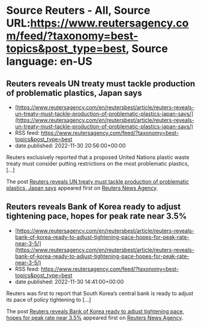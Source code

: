 # Source Reuters - All, Source URL:https://www.reutersagency.com/feed/?taxonomy=best-topics&post_type=best, Source language: en-US

## Reuters reveals UN treaty must tackle production of problematic plastics, Japan says
 - [https://www.reutersagency.com/en/reutersbest/article/reuters-reveals-un-treaty-must-tackle-production-of-problematic-plastics-japan-says/](https://www.reutersagency.com/en/reutersbest/article/reuters-reveals-un-treaty-must-tackle-production-of-problematic-plastics-japan-says/)
 - RSS feed: https://www.reutersagency.com/feed/?taxonomy=best-topics&post_type=best
 - date published: 2022-11-30 20:56:00+00:00

<p>Reuters exclusively reported that a proposed United Nations plastic waste treaty must consider putting restrictions on the most problematic plastics, [&#8230;]</p>
<p>The post <a href="https://www.reutersagency.com/en/reutersbest/article/reuters-reveals-un-treaty-must-tackle-production-of-problematic-plastics-japan-says/" rel="nofollow">Reuters reveals UN treaty must tackle production of problematic plastics, Japan says</a> appeared first on <a href="https://www.reutersagency.com/en/" rel="nofollow">Reuters News Agency</a>.</p>

## Reuters reveals Bank of Korea ready to adjust tightening pace, hopes for peak rate near 3.5%
 - [https://www.reutersagency.com/en/reutersbest/article/reuters-reveals-bank-of-korea-ready-to-adjust-tightening-pace-hopes-for-peak-rate-near-3-5/](https://www.reutersagency.com/en/reutersbest/article/reuters-reveals-bank-of-korea-ready-to-adjust-tightening-pace-hopes-for-peak-rate-near-3-5/)
 - RSS feed: https://www.reutersagency.com/feed/?taxonomy=best-topics&post_type=best
 - date published: 2022-11-30 14:41:00+00:00

<p>Reuters was first to report that South Korea&#8217;s central bank is ready to adjust its pace of policy tightening to [&#8230;]</p>
<p>The post <a href="https://www.reutersagency.com/en/reutersbest/article/reuters-reveals-bank-of-korea-ready-to-adjust-tightening-pace-hopes-for-peak-rate-near-3-5/" rel="nofollow">Reuters reveals Bank of Korea ready to adjust tightening pace, hopes for peak rate near 3.5%</a> appeared first on <a href="https://www.reutersagency.com/en/" rel="nofollow">Reuters News Agency</a>.</p>
